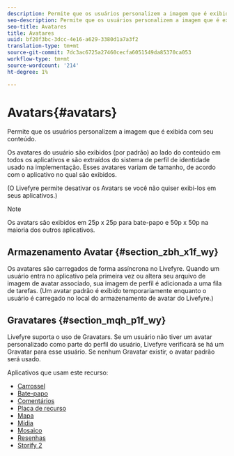 ```yaml
---
description: Permite que os usuários personalizem a imagem que é exibida com seu conteúdo.
seo-description: Permite que os usuários personalizem a imagem que é exibida com seu conteúdo.
seo-title: Avatares
title: Avatares
uuid: bf20f3bc-3dcc-4e16-a629-3380d1a7a3f2
translation-type: tm+mt
source-git-commit: 7dc3ac6725a27460cecfa6051549da85370ca053
workflow-type: tm+mt
source-wordcount: '214'
ht-degree: 1%

---
```



# Avatars{#avatars}

Permite que os usuários personalizem a imagem que é exibida com seu conteúdo.

Os avatares do usuário são exibidos (por padrão) ao lado do conteúdo em todos os aplicativos e são extraídos do sistema de perfil de identidade usado na implementação. Esses avatares variam de tamanho, de acordo com o aplicativo no qual são exibidos.

(O Livefyre permite desativar os Avatars se você não quiser exibi-los em seus aplicativos.)

>[!NOTE]
>
>Os avatars são exibidos em 25p x 25p para bate-papo e 50p x 50p na maioria dos outros aplicativos.

## Armazenamento Avatar {#section_zbh_x1f_wy}

Os avatares são carregados de forma assíncrona no Livefyre. Quando um usuário entra no aplicativo pela primeira vez ou altera seu arquivo de imagem de avatar associado, sua imagem de perfil é adicionada a uma fila de tarefas. (Um avatar padrão é exibido temporariamente enquanto o usuário é carregado no local do armazenamento de avatar do Livefyre.)

## Gravatares {#section_mqh_p1f_wy}

Livefyre suporta o uso de Gravatars. Se um usuário não tiver um avatar personalizado como parte do perfil do usuário, Livefyre verificará se há um Gravatar para esse usuário. Se nenhum Gravatar existir, o avatar padrão será usado.


Aplicativos que usam este recurso:

* [Carrossel](/help/using/c-about-apps/c-carousel-app/c-carousel-app.md#c_carousel_app)
* [Bate-papo](/help/using/c-about-apps/c-chat-app/c-chat-app.md#c_chat_app)
* [Comentários](/help/using/c-about-apps/c-comments/c-comments.md)
* [Placa de recurso](/help/using/c-about-apps/c-feature-card-app/c-feature-card-app.md#c_feature_card_app)
* [Mapa](/help/using/c-about-apps/c-map-app/c-map-app.md#c_map_app)
* [Mídia](/help/using/c-about-apps/c-media-wall-app/c-media-wall-app.md#c_media_wall_app)
* [Mosaico](/help/using/c-about-apps/c-mosaic-app/c-mosaic-app.md#c_mosaic_app)
* [Resenhas](/help/using/c-about-apps/c-reviews-app/c-reviews-app.md#c_reviews_app)
* [Storify 2](/help/using/c-about-apps/c-storify2/c-storify2.md#c_storify2)

